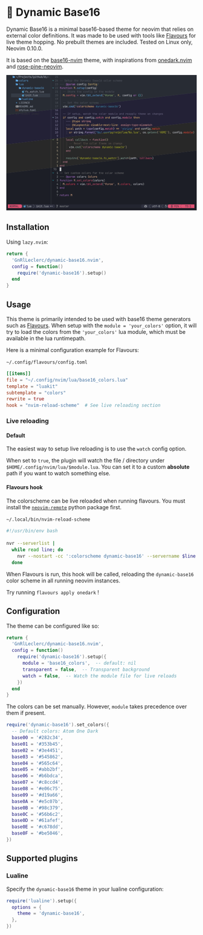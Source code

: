 # 🎨 Dynamic Base16

Dynamic Base16 is a minimal base16-based theme for neovim that relies on external color definitions. It was made to be used with tools like [Flavours](https://github.com/Misterio77/flavours) for live theme hopping. No prebuilt themes are included. Tested on Linux only, Neovim 0.10.0.

It is based on the [base16-nvim](https://github.com/RRethy/base16-nvim/tree/master) theme, with inspirations from [onedark.nvim](https://github.com/navarasu/onedark.nvim) and [rose-pine-neovim](https://github.com/rose-pine/neovim).

![thumnail](./images/thumbnail.png)

## Installation

Using `lazy.nvim`:

```lua
return {
  'GnRlLeclerc/dynamic-base16.nvim',
  config = function()
    require('dynamic-base16').setup()
  end
}
```

## Usage

This theme is primarily intended to be used with base16 theme generators such as [Flavours](https://github.com/Misterio77/flavours). When setup with the `module = 'your_colors'` option, it will try to load the colors from the `'your_colors'` lua module, which must be available in the lua runtimepath.

Here is a minimal configuration example for Flavours:

`~/.config/flavours/config.toml`

```toml
[[items]]
file = "~/.config/nvim/lua/base16_colors.lua"
template = "luakit"
subtemplate = "colors"
rewrite = true
hook = "nvim-reload-scheme"  # See live reloading section
```

### Live reloading

#### Default

The easiest way to setup live reloading is to use the `watch` config option.

When set to `true`, the plugin will watch the file / directory under `$HOME/.config/nvim/lua/$module.lua`.
You can set it to a custom **absolute** path if you want to watch something else.

#### Flavours hook

The colorscheme can be live reloaded when running flavours. You must install the [`neovim-remote`](https://pypi.org/project/neovim-remote/) python package first.

`~/.local/bin/nvim-reload-scheme`

```bash
#!/usr/bin/env bash

nvr --serverlist |
  while read line; do
    nvr --nostart -cc ':colorscheme dynamic-base16' --servername $line &
  done
```

When Flavours is run, this hook will be called, reloading the `dynamic-base16` color scheme in all running neovim instances.

Try running `flavours apply onedark` !

## Configuration

The theme can be configured like so:

```lua
return {
  'GnRlLeclerc/dynamic-base16.nvim',
  config = function()
    require('dynamic-base16').setup({
      module = 'base16_colors',  -- default: nil
      transparent = false,  -- Transparent background
      watch = false,  -- Watch the module file for live reloads
    })
  end
}
```

The colors can be set manually. However, `module` takes precedence over them if present.

```lua
require('dynamic-base16').set_colors({
  -- Default colors: Atom One Dark
  base00 = '#282c34',
  base01 = '#353b45',
  base02 = '#3e4451',
  base03 = '#545862',
  base04 = '#565c64',
  base05 = '#abb2bf',
  base06 = '#b6bdca',
  base07 = '#c8ccd4',
  base08 = '#e06c75',
  base09 = '#d19a66',
  base0A = '#e5c07b',
  base0B = '#98c379',
  base0C = '#56b6c2',
  base0D = '#61afef',
  base0E = '#c678dd',
  base0F = '#be5046',
})

```

## Supported plugins

### Lualine

Specify the `dynamic-base16` theme in your lualine configuration:

```lua
require('lualine').setup({
  options = {
    theme = 'dynamic-base16',
  },
})
```
